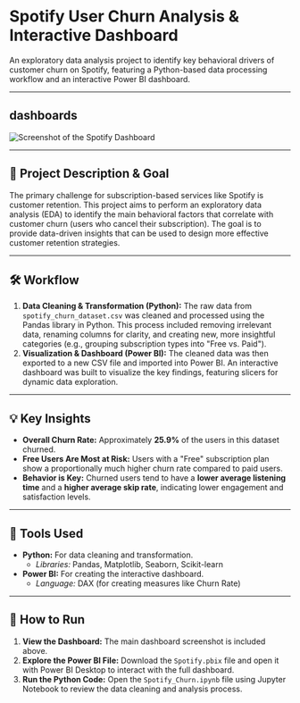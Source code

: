 # Spotify User Churn Analysis & Interactive Dashboard

An exploratory data analysis project to identify key behavioral drivers of customer churn on Spotify, featuring a Python-based data processing workflow and an interactive Power BI dashboard.

---

##  dashboards

![Screenshot of the Spotify Dashboard](Spotify_Churn_Dasboard.png)

---

## 🎯 Project Description & Goal

The primary challenge for subscription-based services like Spotify is customer retention. This project aims to perform an exploratory data analysis (EDA) to identify the main behavioral factors that correlate with customer churn (users who cancel their subscription). The goal is to provide data-driven insights that can be used to design more effective customer retention strategies.

---

## 🛠️ Workflow

1.  **Data Cleaning & Transformation (Python):** The raw data from `spotify_churn_dataset.csv` was cleaned and processed using the Pandas library in Python. This process included removing irrelevant data, renaming columns for clarity, and creating new, more insightful categories (e.g., grouping subscription types into "Free vs. Paid").
2.  **Visualization & Dashboard (Power BI):** The cleaned data was then exported to a new CSV file and imported into Power BI. An interactive dashboard was built to visualize the key findings, featuring slicers for dynamic data exploration.

---

## 💡 Key Insights

* **Overall Churn Rate:** Approximately **25.9%** of the users in this dataset churned.
* **Free Users Are Most at Risk:** Users with a "Free" subscription plan show a proportionally much higher churn rate compared to paid users.
* **Behavior is Key:** Churned users tend to have a **lower average listening time** and a **higher average skip rate**, indicating lower engagement and satisfaction levels.

---

## 🔧 Tools Used

* **Python:** For data cleaning and transformation.
    * *Libraries:* Pandas, Matplotlib, Seaborn, Scikit-learn
* **Power BI:** For creating the interactive dashboard.
    * *Language:* DAX (for creating measures like Churn Rate)

---

## 🚀 How to Run

1.  **View the Dashboard:** The main dashboard screenshot is included above.
2.  **Explore the Power BI File:** Download the `Spotify.pbix` file and open it with Power BI Desktop to interact with the full dashboard.
3.  **Run the Python Code:** Open the `Spotify_Churn.ipynb` file using Jupyter Notebook to review the data cleaning and analysis process.
